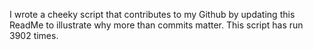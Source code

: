 I wrote a cheeky script that contributes to my Github by updating this ReadMe to illustrate why more than commits matter. This script has run 3902 times.